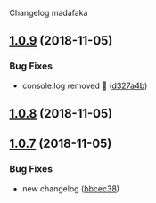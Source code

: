 Changelog madafaka

## [1.0.9](https://github.com/chemitaxis/semantic/compare/v1.0.8...v1.0.9) (2018-11-05)


### Bug Fixes

* console.log removed :racehorse: ([d327a4b](https://github.com/chemitaxis/semantic/commit/d327a4b))

## [1.0.8](https://github.com/chemitaxis/semantic/compare/v1.0.7...v1.0.8) (2018-11-05)

## [1.0.7](https://github.com/chemitaxis/semantic/compare/v1.0.6...v1.0.7) (2018-11-05)


### Bug Fixes

* new changelog ([bbcec38](https://github.com/chemitaxis/semantic/commit/bbcec38))
